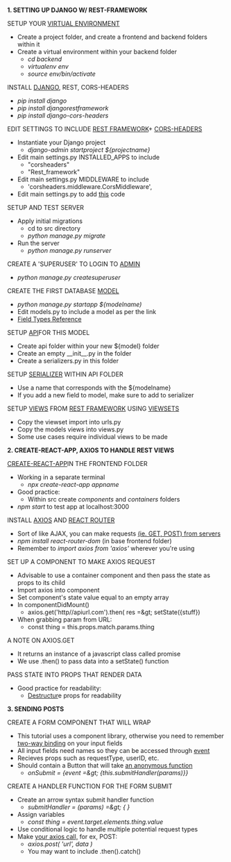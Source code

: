 **1. SETTING UP DJANGO W/ REST-FRAMEWORK**



SETUP YOUR [VIRTUAL ENVIRONMENT](https://realpython.com/python-virtual-environments-a-primer/)

- Create a project folder, and create a frontend and backend folders within it
- Create a virtual environment within your backend folder
  - _cd backend_
  - _virtualenv env_
  - _source env/bin/activate_

INSTALL [DJANGO](https://docs.djangoproject.com/en/2.1/), REST, CORS-HEADERS

- _pip install django_
- _pip install djangorestframework_
- _pip install django-cors-headers_

EDIT SETTINGS TO INCLUDE [REST FRAMEWORK](https://www.django-rest-framework.org/#installation)+ [CORS-HEADERS](https://pypi.org/project/django-cors-headers/)

- Instantiate your Django project
  - _django-admin startproject ${projectname}_
- Edit main settings.py INSTALLED\_APPS to include
  - &quot;corsheaders&quot;
  - &quot;Rest\_framework&quot;
- Edit main settings.py MIDDLEWARE to include
  - &#39;corsheaders.middleware.CorsMiddleware&#39;,
- Edit main settings.py to add [this](https://www.django-rest-framework.org/#example) code

SETUP AND TEST SERVER

- Apply initial migrations
  - cd to src directory
  - _python manage.py migrate_
- Run the server
  - _python manage.py runserver_

CREATE A &#39;SUPERUSER&#39; TO LOGIN TO [ADMIN](https://docs.djangoproject.com/en/2.1/ref/contrib/admin/)

- _python manage.py createsuperuser_

CREATE THE FIRST DATABASE [MODEL](https://docs.djangoproject.com/en/2.1/topics/db/models/)

- _python manage.py startapp ${modelname)_
- Edit models.py to include a model as per the link
- [Field Types Reference](https://docs.djangoproject.com/en/2.1/ref/models/fields/#field-types)

SETUP [API](https://www.django-rest-framework.org/#example)FOR THIS MODEL

- Create api folder within your new ${model} folder
- Create an empty \_\_init\_\_.py in the folder
- Create a serializers.py in this folder

SETUP [SERIALIZER](https://www.django-rest-framework.org/api-guide/serializers/) WITHIN API FOLDER

- Use a name that corresponds with the ${modelname}
- If you add a new field to model, make sure to add to serializer

SETUP [VIEWS](https://docs.djangoproject.com/en/2.1/topics/http/views/) FROM [REST FRAMEWORK](https://www.django-rest-framework.org/api-guide/generic-views/#generic-views) USING [VIEWSETS](https://www.django-rest-framework.org/api-guide/viewsets/)

- Copy the viewset import into urls.py
- Copy the models views into views.py
- Some use cases require individual views to be made



**2. CREATE-REACT-APP, AXIOS TO HANDLE REST VIEWS**



[CREATE-REACT-APP](https://github.com/facebook/create-react-app)IN THE FRONTEND FOLDER

- Working in a separate terminal
  - _npx create-react-app appname_
- Good practice:
  - Within src create _components_ and _containers_ folders
- _npm start_ to test app at localhost:3000

INSTALL [AXIOS](https://www.npmjs.com/package/axios) AND [REACT ROUTER](https://reacttraining.com/react-router/web/guides/philosophy)

- Sort of like AJAX, you can make requests [(ie. GET, POST) from servers](https://www.w3schools.com/tags/ref_httpmethods.asp)
- _npm install react-router-dom_ (in base frontend folder)
- Remember to _import axios from &#39;axios&#39;_ wherever you&#39;re using



SET UP A COMPONENT TO MAKE AXIOS REQUEST

- Advisable to use a container component and then pass the state as props to its child
- Import axios into component
- Set component&#39;s state value equal to an empty array
- In componentDidMount()
  - axios.get(&#39;http//apiurl.com&#39;).then( res =\&gt; setState({stuff})
- When grabbing param from URL:
  - const thing = this.props.match.params.thing

A NOTE ON AXIOS.GET

- It returns an instance of a javascript class called promise
- We use .then() to pass data into a setState() function

PASS STATE INTO PROPS THAT RENDER DATA

- Good practice for readability:
  - [Destructur](https://medium.freecodecamp.org/the-basics-of-destructuring-props-in-react-a196696f5477)e props for readability





**3. SENDING POSTS**

CREATE A FORM COMPONENT THAT WILL WRAP

- This tutorial uses a component library, otherwise you need to remember [two-way binding](https://stackoverflow.com/a/42217730/11052358) on your input fields
- All input fields need names so they can be accessed through [event](https://developer.mozilla.org/en-US/docs/Web/API/Event)
- Recieves props such as requestType, userID, etc.
- Should contain a Button that will take [an anonymous function](https://tylermcginnis.com/arrow-functions/)
  - _onSubmit = {event =\&gt; {this.submitHandler(params)}}_

CREATE A HANDLER FUNCTION FOR THE FORM SUBMIT

- Create an arrow syntax submit handler function
  - _submitHandler = (params) =\&gt; { }_
- Assign variables
  - _const thing = event.target.elements.thing.value_
- Use conditional logic to handle multiple potential request types
- Make [your axios call,](https://alligator.io/react/axios-react/) for ex, POST:
  - _axios.post( &#39;url&#39;, data )_
  - You may want to include .then().catch()
